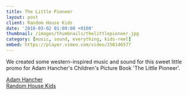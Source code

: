 ```yaml
---
title: The Little Pioneer
layout: post
client: Random House Kids
date: '2018-03-02 01:00:00 +0100'
thumbnail: /images/thumbnails/thelittlepioneer.jpg
category: [music, sound, everything, kids-reel]
embed: https://player.vimeo.com/video/258146577
---
```


We created some western-inspired music and sound for this sweet little promo for Adam Hancher's Children's Picture Book 'The Little Pioneer'.

[Adam Hancher](http://adamhancher.co.uk/)  
[Random House Kids](http://www.rhcbooks.com/books/550445/the-little-pioneer-by-adam-hancher)  
